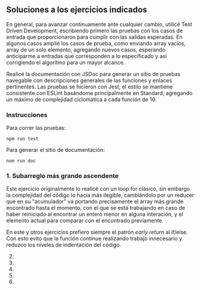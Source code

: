 ## Soluciones a los ejercicios indicados

En general, para avanzar continuamente ante cualquier cambio, utilicé Test Driven Development, escribiendo primero las pruebas con los casos de entrada que proporcionaron para cumplir con las salidas esperadas. En algunos casos amplié los casos de prueba, como enviando array vacíos, array de un solo elemento, agregando nuevos casos, esperando anticiparme a entradas que corresponden a lo especificado y así corrigiendo el algoritmo para un mayor alcance.

Realicé la documentación con JSDoc para generar un sitio de pruebas navegable con descripciones generales de las funciones y enlaces pertinentes. Las pruebas se hicieron con Jest, el estilo se mantiene consistente con ESLint basándome principalmente en Standard, agregando un máximo de complejidad ciclomática a cada función de 10.

### Instrucciones

Para correr las pruebas:

    npm run test
     
Para generar el sitio de documentación:

    nom run doc


### 1. Subarreglo más grande ascendente

Este ejercicio originalmente lo realicé con un loop for clásico, sin embargo la complejidad del código lo hacía más ilegible, cambiándolo por un reducer que en su "acumulador" va portando precisamente el array más grande encontrado hasta el momento, con el que se está trabajando en caso de haber reiniciado al encontrar un entero menor en alguna interación, y el elemento actual para comparar con el encontrado previamente.

En este y otros ejercicios prefiero siempre el patrón _early return_ al if/else. Con esto evito que la función continue realizando trabajo innecesario y reduzco los niveles de indentación del código.

2.
3.
4.
5.
6.
